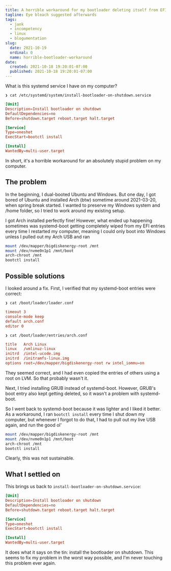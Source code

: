 ```yaml
---
title: A horrible workaround for my bootloader deleting itself from EFI
tagline: Eye bleach suggested afterwards
tags:
  - jank
  - incompetency
  - linux
  - blogumentation
slug:
  date: 2021-10-19
  ordinal: 0
  name: horrible-bootloader-workaround
date:
  created: 2021-10-18 19:20:01-07:00
  published: 2021-10-18 19:20:01-07:00
---
```


What is this systemd service I have on my computer?

```
❯ cat /etc/systemd/system/install-bootloader-on-shutdown.service
```

<!-- excerpt -->

```conf
[Unit]
Description=Install bootloader on shutdown
DefaultDependencies=no
Before=shutdown.target reboot.target halt.target

[Service]
Type=oneshot
ExecStart=bootctl install

[Install]
WantedBy=multi-user.target
```

In short, it's a horrible workaround for an absolutely stupid problem on my
computer.

## The problem

In the beginning, I dual-booted Ubuntu and Windows. But one day, I got bored of
Ubuntu and installed Arch (btw) sometime around 2021-03-20, when spring break
started. I wanted to preserve my Windows system and /home folder, so I tried to
work around my existing setup.

I got Arch installed perfectly fine! However, what ended up happening sometimes
was systemd-boot getting completely wiped from my EFI entries every time I
restarted my computer, meaning I could only boot into Windows unless I pulled
out my Arch USB and ran

```bash
mount /dev/mapper/bigdiskenergy-root /mnt
mount /dev/nvme0n1p1 /mnt/boot
arch-chroot /mnt
bootctl install
```

## Possible solutions

I looked around a fix. First, I verified that my systemd-boot entries were
correct:

```
❯ cat /boot/loader/loader.conf
```

```conf
timeout 3
console-mode keep
default arch.conf
editor 0
```

```
❯ cat /boot/loader/entries/arch.conf
```

```conf
title	Arch Linux
linux 	/vmlinuz-linux
initrd	/intel-ucode.img
initrd	/initramfs-linux.img
options root=/dev/mapper/bigdiskenergy-root rw intel_iommu=on
```

They seemed correct, and I had even copied the entries of others using a root on
LVM. So that probably wasn't it.

Next, I tried installing GRUB instead of systemd-boot. However, GRUB's boot
entry also kept getting deleted, so it wasn't a problem with systemd-boot.

So I went back to systemd-boot because it was lighter and I liked it better. As
a workaround, I ran `bootctl install` every time I shut down my computer, but
whenever I forgot to do that, I had to pull out my live USB again, and run the
good ol'

```bash
mount /dev/mapper/bigdiskenergy-root /mnt
mount /dev/nvme0n1p1 /mnt/boot
arch-chroot /mnt
bootctl install
```

Clearly, this was not sustainable.

## What I settled on

This brings us back to `install-bootloader-on-shutdown.service`:

```conf
[Unit]
Description=Install bootloader on shutdown
DefaultDependencies=no
Before=shutdown.target reboot.target halt.target

[Service]
Type=oneshot
ExecStart=bootctl install

[Install]
WantedBy=multi-user.target
```

It does what it says on the tin: install the bootloader on shutdown. This seems
to fix my problem in the worst way possible, and I'm never touching this problem
ever again.
